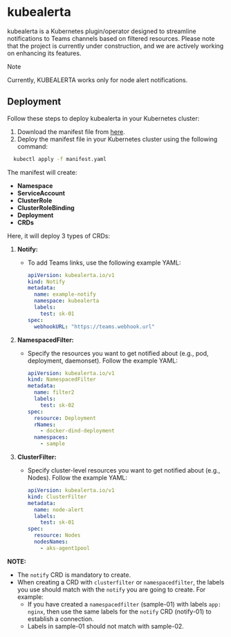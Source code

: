 # kubealerta

kubealerta is a Kubernetes plugin/operator designed to streamline notifications to Teams channels based on filtered resources. Please note that the project is currently under construction, and we are actively working on enhancing its features.

> [!NOTE]  
> Currently, KUBEALERTA works only for node alert notifications.

## Deployment

Follow these steps to deploy kubealerta in your Kubernetes cluster:

1. Download the manifest file from [here](https://github.com/valipashask26/KubeAlerta/deploy/manifest.yaml).
2. Deploy the manifest file in your Kubernetes cluster using the following command:

 ```bash
   kubectl apply -f manifest.yaml
```
The manifest will create:

- **Namespace**
- **ServiceAccount**
- **ClusterRole**
- **ClusterRoleBinding**
- **Deployment**
- **CRDs**

Here, it will deploy 3 types of CRDs:

1. **Notify:**
   - To add Teams links, use the following example YAML:
     ```yaml
     apiVersion: kubealerta.io/v1
     kind: Notify
     metadata:
       name: example-notify
       namespace: kubealerta
       labels:
         test: sk-01
     spec:
       webhookURL: "https://teams.webhook.url"
     ```

2. **NamespacedFilter:**
   - Specify the resources you want to get notified about (e.g., pod, deployment, daemonset). Follow the example YAML:
     ```yaml
     apiVersion: kubealerta.io/v1
     kind: NamespacedFilter
     metadata:
       name: filter2
       labels:
         test: sk-02
     spec:
       resource: Deployment
       rNames:
         - docker-dind-deployment
       namespaces:
         - sample
     ```

3. **ClusterFilter:**
   - Specify cluster-level resources you want to get notified about (e.g., Nodes). Follow the example YAML:
     ```yaml
     apiVersion: kubealerta.io/v1
     kind: ClusterFilter
     metadata:
       name: node-alert
       labels:
         test: sk-01
     spec:
       resource: Nodes
       nodesNames:
         - aks-agent1pool
     ```

**NOTE:** 
- The `notify` CRD is mandatory to create.
- When creating a CRD with `clusterfilter` or `namespacedfilter`, the labels you use should match with the `notify` you are going to create. For example:
  - If you have created a `namespacedfilter` (sample-01) with labels `app: nginx`, then use the same labels for the `notify` CRD (notify-01) to establish a connection.
  - Labels in sample-01 should not match with sample-02.


